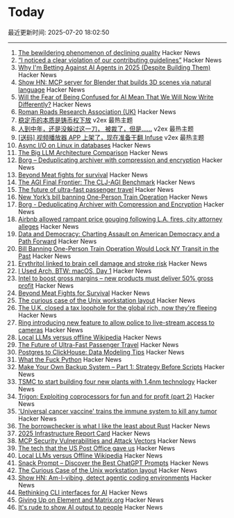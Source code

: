 # Today

最近更新时间: 2025-07-20 18:02:50

--- 
1. [The bewildering phenomenon of declining quality](https://english.elpais.com/culture/2025-07-20/the-bewildering-phenomenon-of-declining-quality.html) Hacker News
2. [“I noticed a clear violation of our contributing guidelines”](https://github.com/antiwork/flexile/pull/427#issuecomment-3079688548) Hacker News
3. [Why I'm Betting Against AI Agents in 2025 (Despite Building Them)](https://utkarshkanwat.com/writing/betting-against-agents/) Hacker News
4. [Show HN: MCP server for Blender that builds 3D scenes via natural language](https://blender-mcp-psi.vercel.app/) Hacker News
5. [Will the Fear of Being Confused for AI Mean That We Will Now Write Differently?](https://3quarksdaily.com/3quarksdaily/2025/06/will-the-fear-of-being-confused-for-ai-mean-that-we-will-now-write-differently.html) Hacker News
6. [Roman Roads Research Association (UK)](https://www.romanroads.org/index.html) Hacker News
7. [稳定币的本质是铸币权下放](https://www.v2ex.com/t/1146398) v2ex 最热主题
8. [人到中年，还是没躲过这一刀， 被裁了，但是......](https://www.v2ex.com/t/1146397) v2ex 最热主题
9. [[送码] 视频播放器 APP 上架了，现在准备干翻 Infuse](https://www.v2ex.com/t/1146394) v2ex 最热主题
10. [Async I/O on Linux in databases](https://blog.canoozie.net/async-i-o-on-linux-and-durability/) Hacker News
11. [The Big LLM Architecture Comparison](https://magazine.sebastianraschka.com/p/the-big-llm-architecture-comparison) Hacker News
12. [Borg – Deduplicating archiver with compression and encryption](https://www.borgbackup.org/) Hacker News
13. [Beyond Meat fights for survival](https://foodinstitute.com/focus/beyond-meat-fights-for-survival/) Hacker News
14. [The AGI Final Frontier: The CLJ-AGI Benchmark](https://raspasov.posthaven.com/the-agi-final-frontier-the-clj-agi-benchmark) Hacker News
15. [The future of ultra-fast passenger travel](https://spaceambition.substack.com/p/beyond-the-sound-barrier) Hacker News
16. [New York’s bill banning One-Person Train Operation](https://www.etany.org/statements/impeding-progress-costing-riders-opto) Hacker News
17. [Borg - Deduplicating Archiver with Compression and Encryption](https://www.borgbackup.org/) Hacker News
18. [Airbnb allowed rampant price gouging following L.A. fires, city attorney alleges](https://www.latimes.com/california/story/2025-07-19/airbnb-allowed-price-gouging-following-l-a-fires-city-attorney-alleges-in-lawsuit) Hacker News
19. [Data and Democracy: Charting Assault on American Democracy and a Path Forward](https://data4democracy.substack.com/p/on-data-and-democracy-mid-year-roundup) Hacker News
20. [Bill Banning One-Person Train Operation Would Lock NY Transit in the Past](https://www.etany.org/statements/impeding-progress-costing-riders-opto) Hacker News
21. [Erythritol linked to brain cell damage and stroke risk](https://www.sciencedaily.com/releases/2025/07/250718035156.htm) Hacker News
22. [I Used Arch, BTW: macOS, Day 1](https://yberreby.com/posts/i-used-arch-btw-macos-day-1/) Hacker News
23. [Intel to boost gross margins – new products must deliver 50% gross profit](https://www.tomshardware.com/tech-industry/semiconductors/intel-draws-a-line-in-the-sand-to-boost-gross-margins-new-products-must-deliver-50-percent-to-get-the-green-light) Hacker News
24. [Beyond Meat Fights for Survival](https://foodinstitute.com/focus/beyond-meat-fights-for-survival/) Hacker News
25. [The curious case of the Unix workstation layout](https://thejpster.org.uk/blog/blog-2025-07-19/) Hacker News
26. [The U.K. closed a tax loophole for the global rich, now they're fleeing](https://www.wsj.com/world/uk/the-u-k-closed-a-tax-loophole-for-the-global-rich-now-theyre-fleeing-f078cce4) Hacker News
27. [Ring introducing new feature to allow police to live-stream access to cameras](https://www.eff.org/deeplinks/2025/07/amazon-ring-cashes-techno-authoritarianism-and-mass-surveillance) Hacker News
28. [Local LLMs versus offline Wikipedia](https://evanhahn.com/local-llms-versus-offline-wikipedia/) Hacker News
29. [The Future of Ultra-Fast Passenger Travel](https://spaceambition.substack.com/p/beyond-the-sound-barrier) Hacker News
30. [Postgres to ClickHouse: Data Modeling Tips](https://clickhouse.com/blog/postgres-to-clickhouse-data-modeling-tips-v2) Hacker News
31. [What the Fuck Python](https://colab.research.google.com/github/satwikkansal/wtfpython/blob/master/irrelevant/wtf.ipynb) Hacker News
32. [Make Your Own Backup System – Part 1: Strategy Before Scripts](https://it-notes.dragas.net/2025/07/18/make-your-own-backup-system-part-1-strategy-before-scripts/) Hacker News
33. [TSMC to start building four new plants with 1.4nm technology](https://www.taipeitimes.com/News/front/archives/2025/07/20/2003840583) Hacker News
34. [Trigon: Exploiting coprocessors for fun and for profit (part 2)](https://alfiecg.uk/2025/07/16/Trigon.html) Hacker News
35. ['Universal cancer vaccine' trains the immune system to kill any tumor](https://newatlas.com/cancer/universal-cancer-vaccine/) Hacker News
36. [The borrowchecker is what I like the least about Rust](https://viralinstruction.com/posts/borrowchecker/) Hacker News
37. [2025 Infrastructure Report Card](https://infrastructurereportcard.org/) Hacker News
38. [MCP Security Vulnerabilities and Attack Vectors](https://forgecode.dev/blog/prevent-attacks-on-mcp/) Hacker News
39. [The tech that the US Post Office gave us](https://www.theverge.com/report/709749/usps-250th-anniversary-pioneer-modern-technology) Hacker News
40. [Local LLMs versus Offline Wikipedia](https://evanhahn.com/local-llms-versus-offline-wikipedia/) Hacker News
41. [Snack Prompt – Discover the Best ChatGPT Prompts](https://snackprompt.com) Hacker News
42. [The Curious Case of the Unix workstation layout](https://thejpster.org.uk/blog/blog-2025-07-19/) Hacker News
43. [Show HN: Am-I-vibing, detect agentic coding environments](https://github.com/ascorbic/am-i-vibing) Hacker News
44. [Rethinking CLI interfaces for AI](https://www.notcheckmark.com/2025/07/rethinking-cli-interfaces-for-ai/) Hacker News
45. [Giving Up on Element and Matrix.org](https://xn--gckvb8fzb.com/giving-up-on-element-and-matrixorg/) Hacker News
46. [It's rude to show AI output to people](https://distantprovince.by/posts/its-rude-to-show-ai-output-to-people/) Hacker News
